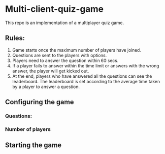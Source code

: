 # Multi-client-quiz-game

This repo is an implementation of a multiplayer quiz game.

## Rules:

1. Game starts once the maximum number of players have joined.
2. Questions are sent to the players with options.
3. Players need to answer the question within 60 secs.
4. If a player fails to answer within the time limit or answers with the wrong answer, the player will get kicked out.
5. At the end, players who have answered all the questions can see the leaderboard. The leaderboard is set according to the average time taken by a player to answer a question.

## Configuring the game

### Questions:



### Number of players


## Starting the game

